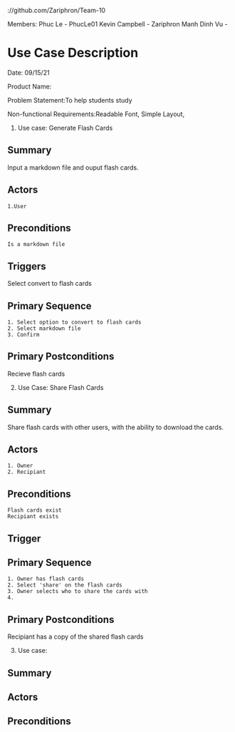 ://github.com/Zariphron/Team-10

Members:
Phuc Le - PhucLe01
Kevin Campbell - Zariphron
Manh Dinh Vu - 

# Use Case Description

Date: 09/15/21

Product Name:

Problem Statement:To help students study

Non-functional Requirements:Readable Font, Simple Layout, 

1. Use case: Generate Flash Cards
## Summary
 Input a markdown file and ouput flash cards.

## Actors
	1.User

## Preconditions
	Is a markdown file
	
## Triggers
 Select convert to flash cards

## Primary Sequence
	1. Select option to convert to flash cards
	2. Select markdown file
	3. Confirm

## Primary Postconditions
 Recieve flash cards

2. Use Case: Share Flash Cards
## Summary
 Share flash cards with other users, with the ability to download the cards.

## Actors
	1. Owner
	2. Recipiant

## Preconditions
	Flash cards exist
	Recipiant exists

## Trigger


## Primary Sequence
	1. Owner has flash cards
	2. Select 'share' on the flash cards
	3. Owner selects who to share the cards with
	4. 

## Primary Postconditions
 Recipiant has a copy of the shared flash cards

3. Use case: 
## Summary


## Actors


## Preconditions

